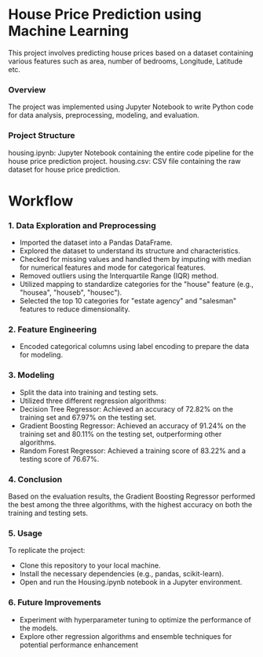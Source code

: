 # House Price Prediction using Machine Learning
This project involves predicting house prices based on a dataset containing various features such as area, number of bedrooms, Longitude, Latitude etc. 

### Overview
The project was implemented using Jupyter Notebook to write Python code for data analysis, preprocessing, modeling, and evaluation.

### Project Structure
housing.ipynb: Jupyter Notebook containing the entire code pipeline for the house price prediction project.
housing.csv: CSV file containing the raw dataset for house price prediction.

# Workflow
### 1. Data Exploration and Preprocessing

- Imported the dataset into a Pandas DataFrame.
- Explored the dataset to understand its structure and characteristics.
- Checked for missing values and handled them by imputing with median for numerical features and mode for categorical features.
- Removed outliers using the Interquartile Range (IQR) method.
- Utilized mapping to standardize categories for the "house" feature (e.g., "housea", "houseb", "housec").
- Selected the top 10 categories for "estate agency" and "salesman" features to reduce dimensionality.
  
### 2. Feature Engineering

- Encoded categorical columns using label encoding to prepare the data for modeling.
  
### 3. Modeling

- Split the data into training and testing sets.
- Utilized three different regression algorithms:
- Decision Tree Regressor: Achieved an accuracy of 72.82% on the training set and 67.97% on the testing set.
- Gradient Boosting Regressor: Achieved an accuracy of 91.24% on the training set and 80.11% on the testing set, outperforming other algorithms.
- Random Forest Regressor: Achieved a training score of 83.22% and a testing score of 76.67%.
  
### 4. Conclusion

Based on the evaluation results, the Gradient Boosting Regressor performed the best among the three algorithms, with the highest accuracy on both the training and testing sets.

### 5. Usage

To replicate the project:

- Clone this repository to your local machine.
-  Install the necessary dependencies (e.g., pandas, scikit-learn).
- Open and run the Housing.ipynb notebook in a Jupyter environment.
   
### 6. Future Improvements

- Experiment with hyperparameter tuning to optimize the performance of the models.
- Explore other regression algorithms and ensemble techniques for potential performance enhancement
